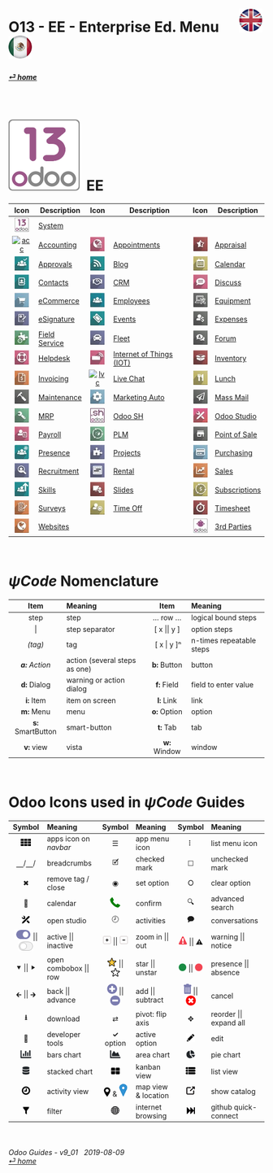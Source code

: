 #  O13 - EE - Enterprise Ed. Menu &nbsp;&nbsp;&nbsp;&nbsp; [![en-uk](/doc/img/flg/en-uk-flg-btn-sml.png)](/en-uk/o13/ee/en-uk-o13-ee-guides-menu.md) [ ![es-mx](/doc/img/flg/es-mx-flg-btn-sml.png)](/es-mx/o13/ee/es-mx-o13-ee-guides-menu.md)
#### [_&#x23CE; home_](/en-uk/en-uk-guides-menu.md "Back to Home")    
  
<br>

# [![o13](/doc/img/odoo13.png)](/en-uk/o13/ee/o13/en-uk-o13-ee-o13-guides.md) &nbsp;EE
| Icon | Description | Icon | Description | Icon | Description |
| :---: | --- | :---: | --- | :---: | --- |
| [![o13](/doc/img/app/sml/o13.jpg)](/en-uk/o13/ee/o13/en-uk-o13-ee-o13-guides.md) | [System](/en-uk/o13/ee/o13/en-uk-o13-ee-o13-guides.md)                   | | | | |
| [![acc](/doc/img/app/sml/acc.png)](/en-uk/o13/ee/acc/en-uk-o13-ee-acc-guides.md) | [Accounting](/en-uk/o13/ee/acc/en-uk-o13-ee-acc-guides.md)               | [![apt](/doc/img/app/sml/apt.jpg)](/en-uk/o13/ee/apt/en-uk-o13-ee-apt-guides.md) | [Appointments](/en-uk/o13/ee/apt/en-uk-o13-ee-apt-guides.md)             | [![apr](/doc/img/app/sml/apr.jpg)](/en-uk/o13/ee/apr/en-uk-o13-ee-apr-guides.md) | [Appraisal](/en-uk/o13/ee/apr/en-uk-o13-ee-apr-guides.md)                |
| [![apv](/doc/img/app/sml/apv.jpg)](/en-uk/o13/ee/apv/en-uk-o13-ee-apv-guides.md) | [Approvals](/en-uk/o13/ee/apv/en-uk-o13-ee-apv-guides.md)                | [![blg](/doc/img/app/sml/blg.jpg)](/en-uk/o13/ee/blg/en-uk-o13-ee-blg-guides.md) | [Blog](/en-uk/o13/ee/blg/en-uk-o13-ee-blg-guides.md)                     | [![cal](/doc/img/app/sml/cal.jpg)](/en-uk/o13/ee/cal/en-uk-o13-ee-cal-guides.md) | [Calendar](/en-uk/o13/ee/cal/en-uk-o13-ee-cal-guides.md)                 |
| [![ctc](/doc/img/app/sml/ctc.jpg)](/en-uk/o13/ee/ctc/en-uk-o13-ee-ctc-guides.md) | [Contacts](/en-uk/o13/ee/ctc/en-uk-o13-ee-ctc-guides.md)                 | [![crm](/doc/img/app/sml/crm.jpg)](/en-uk/o13/ee/crm/en-uk-o13-ee-crm-guides.md) | [CRM](/en-uk/o13/ee/crm/en-uk-o13-ee-crm-guides.md)                      | [![dsc](/doc/img/app/sml/dsc.jpg)](/en-uk/o13/ee/dsc/en-uk-o13-ee-dsc-guides.md) | [Discuss](/en-uk/o13/ee/dsc/en-uk-o13-ee-dsc-guides.md)                  |
| [![eco](/doc/img/app/sml/eco.jpg)](/en-uk/o13/ee/eco/en-uk-o13-ee-eco-guides.md) | [eCommerce](/en-uk/o13/ee/eco/en-uk-o13-ee-eco-guides.md)                | [![emp](/doc/img/app/sml/emp.jpg)](/en-uk/o13/ee/emp/en-uk-o13-ee-emp-guides.md) | [Employees](/en-uk/o13/ee/emp/en-uk-o13-ee-emp-guides.md)                | [![equ](/doc/img/app/sml/equ.jpg)](/en-uk/o13/ee/equ/en-uk-o13-ee-equ-guides.md) | [Equipment](/en-uk/o13/ee/equ/en-uk-o13-ee-equ-guides.md)                |
| [![esg](/doc/img/app/sml/esg.jpg)](/en-uk/o13/ee/esg/en-uk-o13-ee-esg-guides.md) | [eSignature](/en-uk/o13/ee/esg/en-uk-o13-ee-esg-guides.md)               | [![eve](/doc/img/app/sml/eve.jpg)](/en-uk/o13/ee/eve/en-uk-o13-ee-eve-guides.md) | [Events](/en-uk/o13/ee/eve/en-uk-o13-ee-eve-guides.md)                   | [![exp](/doc/img/app/sml/exp.jpg)](/en-uk/o13/ee/exp/en-uk-o13-ee-exp-guides.md) | [Expenses](/en-uk/o13/ee/exp/en-uk-o13-ee-exp-guides.md)                 |
| [![fsv](/doc/img/app/sml/fsv.jpg)](/en-uk/o13/ee/fsv/en-uk-o13-ee-fsv-guides.md) | [Field Service](/en-uk/o13/ee/fsv/en-uk-o13-ee-fsv-guides.md)            | [![flt](/doc/img/app/sml/flt.jpg)](/en-uk/o13/ee/flt/en-uk-o13-ee-flt-guides.md) | [Fleet](/en-uk/o13/ee/flt/en-uk-o13-ee-flt-guides.md)                    | [![for](/doc/img/app/sml/for.jpg)](/en-uk/o13/ee/for/en-uk-o13-ee-for-guides.md) | [Forum](/en-uk/o13/ee/for/en-uk-o13-ee-for-guides.md)                    |
| [![hdk](/doc/img/app/sml/hdk.jpg)](/en-uk/o13/ee/hdk/en-uk-o13-ee-hdk-guides.md) | [Helpdesk](/en-uk/o13/ee/hdk/en-uk-o13-ee-hdk-guides.md)                 | [![iot](/doc/img/app/sml/iot.jpg)](/en-uk/o13/ee/iot/en-uk-o13-ee-iot-guides.md) | [Internet of Things (IOT)](/en-uk/o13/ee/iot/en-uk-o13-ee-iot-guides.md) | [![inv](/doc/img/app/sml/inv.jpg)](/en-uk/o13/ee/inv/en-uk-o13-ee-inv-guides.md) | [Inventory](/en-uk/o13/ee/inv/en-uk-o13-ee-inv-guides.md)                |
| [![ivc](/doc/img/app/sml/ivc.jpg)](/en-uk/o13/ee/ivc/en-uk-o13-ee-ivc-guides.md) | [Invoicing](/en-uk/o13/ee/ivc/en-uk-o13-ee-ivc-guides.md)                | [![lvc](/doc/img/app/sml/lvc.jpg)](/en-uk/o13/ee/lch/en-uk-o13-ee-lch-guides.md) | [Live Chat](/en-uk/o13/ee/lch/en-uk-o13-ee-lch-guides.md)                | [![lun](/doc/img/app/sml/lun.jpg)](/en-uk/o13/ee/lun/en-uk-o13-ee-lun-guides.md) | [Lunch](/en-uk/o13/ee/lun/en-uk-o13-ee-lun-guides.md)                    |
| [![mnt](/doc/img/app/sml/mnt.jpg)](/en-uk/o13/ee/mnt/en-uk-o13-ee-mnt-guides.md) | [Maintenance](/en-uk/o13/ee/mnt/en-uk-o13-ee-mnt-guides.md)              | [![mka](/doc/img/app/sml/mka.jpg)](/en-uk/o13/ee/mka/en-uk-o13-ee-mka-guides.md) | [Marketing Auto](/en-uk/o13/ee/mka/en-uk-o13-ee-mka-guides.md)           | [![msm](/doc/img/app/sml/msm.jpg)](/en-uk/o13/ee/msm/en-uk-o13-ee-msm-guides.md) | [Mass Mail](/en-uk/o13/ee/msm/en-uk-o13-ee-msm-guides.md)                |
| [![mrp](/doc/img/app/sml/mrp.jpg)](/en-uk/o13/ee/mrp/en-uk-o13-ee-mrp-guides.md) | [MRP](/en-uk/o13/ee/mrp/en-uk-o13-ee-mrp-mrp-guides.md)                  | [![osh](/doc/img/app/sml/osh.jpg)](/en-uk/o13/ee/osh/en-uk-o13-ee-osh-guides.md) | [Odoo SH](/en-uk/o13/ee/osh/en-uk-o13-ee-osh-guides.md)                  | [![stu](/doc/img/app/sml/stu.jpg)](/en-uk/o13/ee/stu/en-uk-o13-ee-stu-guides.md) | [Odoo Studio](/en-uk/o13/ee/stu/en-uk-o13-ee-stu-guides.md)              |
| [![pyr](/doc/img/app/sml/pyr.jpg)](/en-uk/o13/ee/pyr/en-uk-o13-ee-pyr-guides.md) | [Payroll](/en-uk/o13/ee/pyr/en-uk-o13-ee-pyr-guides.md)                  | [![plm](/doc/img/app/sml/plm.jpg)](/en-uk/o13/ee/plm/en-uk-o13-ee-plm-guides.md) | [PLM](/en-uk/o13/ee/plm/en-uk-o13-ee-plm-guides.md)                      | [![pos](/doc/img/app/sml/pos.jpg)](/en-uk/o13/ee/pos/en-uk-o13-ee-pos-guides.md) | [Point of Sale](/en-uk/o13/ee/pos/en-uk-o13-ee-pos-guides.md)            |
| [![psc](/doc/img/app/sml/psc.jpg)](/en-uk/o13/ee/psc/en-uk-o13-ee-psc-guides.md) | [Presence](/en-uk/o13/ee/psc/en-uk-o13-ee-psc-guides.md)                 | [![prj](/doc/img/app/sml/prj.jpg)](/en-uk/o13/ee/prj/en-uk-o13-ee-prj-guides.md) | [Projects](/en-uk/o13/ee/prj/en-uk-o13-ee-prj-guides.md)                 | [![pch](/doc/img/app/sml/pch.jpg)](/en-uk/o13/ee/pch/en-uk-o13-ee-pch-guides.md) | [Purchasing](/en-uk/o13/ee/pch/en-uk-o13-ee-pch-guides.md)               |
| [![rcr](/doc/img/app/sml/rcr.jpg)](/en-uk/o13/ee/rcr/en-uk-o13-ee-rcr-guides.md) | [Recruitment](/en-uk/o13/ee/rcr/en-uk-o13-ee-rcr-guides.md)              | [![rnt](/doc/img/app/sml/rnt.jpg)](/en-uk/o13/ee/rnt/en-uk-o13-ee-rnt-guides.md) | [Rental](/en-uk/o13/ee/rnt/en-uk-o13-ee-rnt-guides.md)                   | [![sls](/doc/img/app/sml/sls.jpg)](/en-uk/o13/ee/sls/en-uk-o13-ee-sls-guides.md) | [Sales](/en-uk/o13/ee/sls/en-uk-o13-ee-sls-guides.md)                    |
| [![skm](/doc/img/app/sml/skm.jpg)](/en-uk/o13/ee/skm/en-uk-o13-ee-skm-guides.md) | [Skills](/en-uk/o13/ee/skm/en-uk-o13-ee-skm-guides.md)                   | [![sli](/doc/img/app/sml/sli.jpg)](/en-uk/o13/ee/sli/en-uk-o13-ee-sli-guides.md) | [Slides](/en-uk/o13/ee/sli/en-uk-o13-ee-sli-guides.md)                   | [![sub](/doc/img/app/sml/sub.jpg)](/en-uk/o13/ee/sub/en-uk-o13-ee-sub-guides.md) | [Subscriptions](/en-uk/o13/ee/sub/en-uk-o13-ee-sub-guides.md)            |
| [![svy](/doc/img/app/sml/svy.jpg)](/en-uk/o13/ee/svy/en-uk-o13-ee-svy-guides.md) | [Surveys](/en-uk/o13/ee/svy/en-uk-o13-ee-svy-guides.md)                  | [![tof](/doc/img/app/sml/tof.jpg)](/en-uk/o13/ee/tof/en-uk-o13-ee-tof-guides.md) | [Time Off](/en-uk/o13/ee/tof/en-uk-o13-ee-tof-guides.md)                 | [![tsh](/doc/img/app/sml/tsh.jpg)](/en-uk/o13/ee/tsh/en-uk-o13-ee-tsh-guides.md) | [Timesheet](/en-uk/o13/ee/tsh/en-uk-o13-ee-tsh-guides.md)                |
| [![web](/doc/img/app/sml/web.jpg)](/en-uk/o13/ee/web/en-uk-o13-ee-web-guides.md) | [Websites](/en-uk/o13/ee/web/en-uk-o13-ee-web-guides.md)                 |                                                                                  |                                                                          | [![3rd](/doc/img/app/sml/3rd.jpg)](/en-uk/o13/ee/3rd/en-uk-o13-ee-3rd-guides.md) | [3rd Parties](/en-uk/o13/ee/3rd/en-uk-o13-ee-3rd-guides.md)              |
<br>

# _&#x03C8;Code_ Nomenclature
[***Sync***]: # (en-uk-guides-menu)  
[***Sync***]: # (en-uk-o13-ce-guides-menu)  

| Item | Meaning | Item | Meaning | 
| :---: | :--- | :---: | :--- |
| step | step | &#x2026; row &#x2026; | logical bound steps |
| \| | step separator | \[ x \|\| y ] | option steps |
| _(tag)_ | tag | &nbsp;\[ x \| y \]&#x207F; | n-times repeatable steps |
| _**a:** Action_ | action (several steps as one) | **b:** Button | button |
| **d:** Dialog | warning or action dialog | **f:** Field | field to enter value |
| **i:** Item | item on screen | **l:** Link | link |
| **m:** Menu | menu | **o:** Option | option | 
| **s:** SmartButton | smart-button | **t:** Tab | tab | v:View |
| **v:** view | vista | **w:** Window | window |

<br>

# Odoo Icons used in _&#x03C8;Code_ Guides
[***Sync***]: # (en-uk-guides-menu)  
[***Sync***]: # (en-uk-o13-ce-guides-menu)  

| Symbol | Meaning | Symbol | Meaning | Symbol | Meaning | 
| :---: | :--- | :---: | :--- | :---: | :--- |
| ![apps](/doc/img/apps.png) | apps icon on _navbar_ | &#x2630; | app menu icon | &#x2807; | list menu icon |
| &#x23BD;/&#x23BD;/ | breadcrumbs | &#x1F5F9; | checked mark | &#x2610; | unchecked mark |
| &#x2716; | remove tag / close | &#x25C9; | set option | &#x2B58; | clear option |
| &#x1F4C5; | calendar | ![phone_receiver](/doc/img/phone_receiver.png) | confirm | &#x1F50D; | advanced search |
| ![icon_studio_small](/doc/img/icon_studio_small.png) | open studio | &#x1F557; | activities | &#x1F5ED; | conversations |
| ![active](/doc/img/active.png) \|\| ![inactive](/doc/img/inactive.png) | active \|\| inactive | ![button_squared_add](/doc/img/button_squared_add.png) \|\| ![button_squared_sub](/doc/img/button_squared_sub.png) | zoom in \|\| out | ![warning](/doc/img/warning.png) \|\| &#x26A0; | warning \|\| notice |
| &#x2BC6; \|\| &#x2BC8; | open combobox \|\| row | ![star](/doc/img/star.png) \|\| ![unstar](/doc/img/unstar.png) | star \|\| unstar | ![presence_yes](/doc/img/presence_yes.png) \|\| ![presence_no](/doc/img/presence_no.png) | presence \|\| absence |
| &#x1F870; \|\| &#x1F872; | back \|\| advance | ![add](/doc/img/button_add.png) \|\| ![sub](/doc/img/button_sub.png) | add \|\| subtract | ![trashcan](/doc/img/trashcan.png) \|\| ![cancel](/doc/img/cancel.png) | cancel |
| **&#x2B73;** | download | &#x21C4; | pivot: flip axis | &#x2725; | reorder \|\| expand all |
| &#x1F41E; | developer tools | **&#x2713;** option | active option | ![edit](/doc/img/edit.png) | edit |
| ![icon_view_chart_bars_small](/doc/img/icon_view_chart_bars_small.png) | bars chart | ![icon_view_chart_area_small](/doc/img/icon_view_chart_area_small.png) | area chart | ![icon_view_chart_pie_small](/doc/img/icon_view_chart_pie_small.png) | pie chart |
| ![icon_view_chart_area_stacked_small](/doc/img/icon_view_chart_area_stacked_small.png) | stacked chart | ![view_kanban](/doc/img/view_kanban.png) | kanban view | ![view_list](/doc/img/view_list.png) | list view |
| ![view_activity](/doc/img/view_activity.png) | activity view | ![view_map](/doc/img/view_map.png) & ![map_location](/doc/img/map_location.png)| map view & location | ![show_catalog](/doc/img/show_catalog.png) | show catalog |
| ![filter](/doc/img/filter.png) | filter | ![internet_small](/doc/img/internet_small.png) | internet browsing | ![quick_connect](/doc/img/quick_connect.png) | github quick-connect |

<br>  
  
###### Odoo Guides - v9_01 &nbsp; 2019-08-09<br>[_&#x23CE; home_](/en-uk/en-uk-guides-menu.md)
